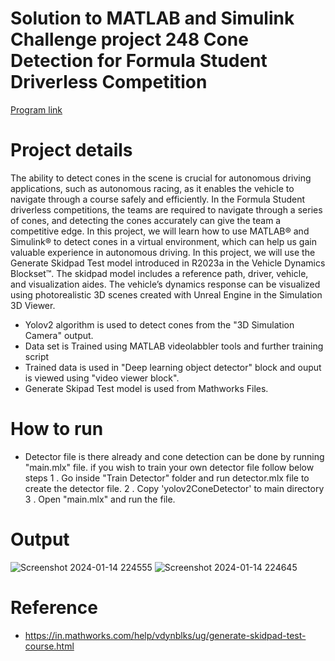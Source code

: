 # Solution to MATLAB and Simulink Challenge project 248 Cone Detection for Formula Student Driverless Competition

[Program link](https://github.com/mathworks/MATLAB-Simulink-Challenge-Project-Hub/tree/main/projects/Cone%20Detection%20for%20Formula%20Student%20Driverless%20Competition)


# Project details
The ability to detect cones in the scene is crucial for autonomous driving applications, such as autonomous racing, as it enables the vehicle to navigate through a course safely and efficiently. In the Formula Student driverless competitions, the teams are required to navigate through a series of cones, and detecting the cones accurately can give the team a competitive edge. In this project, we will learn how to use MATLAB® and Simulink® to detect cones in a virtual environment, which can help us gain valuable experience in autonomous driving.
In this project, we will use the Generate Skidpad Test model introduced in R2023a in the Vehicle Dynamics Blockset™. The skidpad model includes a reference path, driver, vehicle, and visualization aides. The vehicle’s dynamics response can be visualized using photorealistic 3D scenes created with Unreal Engine in the Simulation 3D Viewer.
- Yolov2 algorithm is used to detect cones from the "3D Simulation Camera" output.
- Data set is Trained using MATLAB videolabbler tools and further training script
- Trained data is used in "Deep learning object detector" block and ouput is viewed using "video viewer block".
- Generate Skipad Test model is used from Mathworks Files.

# How to run 
- Detector file is there already and cone detection can be done by running "main.mlx" file. if you wish to train your own detector file follow below steps
    1 . Go inside "Train Detector" folder and run detector.mlx file to create the detector file.
    2 . Copy 'yolov2ConeDetector' to main directory
    3 . Open "main.mlx" and run the file.

# Output
![Screenshot 2024-01-14 224555](https://github.com/vivinvarshans/Cone-Detection-MathWork-Assignment/assets/81176289/a065704d-8cc8-4554-9e7c-99bf6900fe57)
![Screenshot 2024-01-14 224645](https://github.com/vivinvarshans/Cone-Detection-MathWork-Assignment/assets/81176289/3101ae84-960f-4592-9d0b-2bfecf80e6b4)

  
# Reference
- https://in.mathworks.com/help/vdynblks/ug/generate-skidpad-test-course.html



